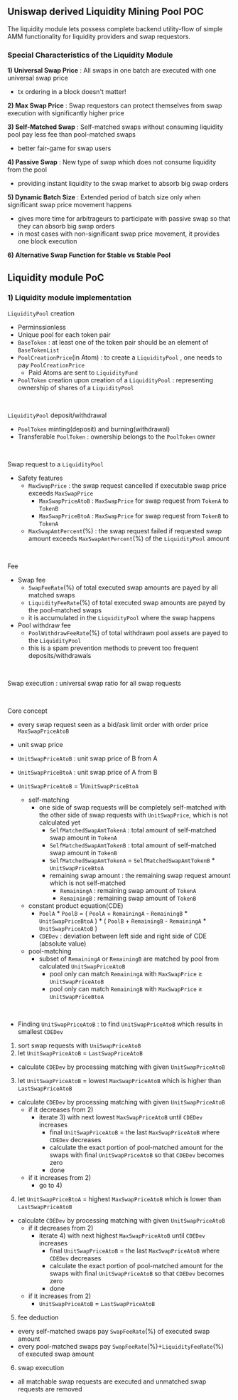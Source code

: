 ## Uniswap derived Liquidity Mining Pool POC

The liquidity module lets  possess complete backend utility-flow of simple AMM functionality for liquidity providers and swap requestors.

### Special Characteristics of the Liquidity Module

**1) Universal Swap Price** : All swaps in one batch are executed with one universal swap price

- tx ordering in a block doesn't matter!

**2) Max Swap Price** : Swap requestors can protect themselves from swap execution with significantly higher price

**3) Self-Matched Swap** : Self-matched swaps without consuming liquidity pool pay less fee than pool-matched swaps

- better fair-game for swap users

**4) Passive Swap** : New type of swap which does not consume liquidity from the pool

- providing instant liquidity to the swap market to absorb big swap orders

**5) Dynamic Batch Size** : Extended period of batch size only when significant swap price movement happens

- gives more time for arbitrageurs to participate with passive swap so that they can absorb big swap orders
- in most cases with non-significant swap price movement, it provides one block execution

**6) Alternative Swap Function for Stable vs Stable Pool**

## Liquidity module PoC

###  1) Liquidity module implementation


`LiquidityPool` creation

- Perminssionless
- Unique pool for each token pair
- `BaseToken` : at least one of the token pair should be an element of `BaseTokenList`
- `PoolCreationPrice`(in Atom) : to create a `LiquidityPool` , one needs to pay `PoolCreationPrice`
    - Paid Atoms are sent to `LiquidityFund`
- `PoolToken` creation upon creation of a `LiquidityPool` : representing ownership of shares of a `LiquidityPool`

<br/>

`LiquidityPool` deposit/withdrawal

- `PoolToken` minting(deposit) and burning(withdrawal)
- Transferable `PoolToken` : ownership belongs to the `PoolToken` owner

<br/>

Swap request to a `LiquidityPool`

- Safety features
    - `MaxSwapPrice` : the swap request cancelled if executable swap price exceeds `MaxSwapPrice`
        - `MaxSwapPriceAtoB` : `MaxSwapPrice` for swap request from `TokenA` to `TokenB`
        - `MaxSwapPriceBtoA` : `MaxSwapPrice` for swap request from `TokenB` to `TokenA`
    - `MaxSwapAmtPercent`(%) : the swap request failed if requested swap amount exceeds `MaxSwapAmtPercent`(%) of the `LiquidityPool` amount

<br/>

Fee

- Swap fee
    - `SwapFeeRate`(%) of total executed swap amounts are payed by all matched swaps
    - `LiquidityFeeRate`(%) of total executed swap amounts are payed by the pool-matched swaps
    - it is accumulated in the `LiquidityPool` where the swap happens
- Pool withdraw fee
    - `PoolWithdrawFeeRate`(%) of total withdrawn pool assets are payed to the `LiquidityPool`
    - this is a spam prevention methods to prevent too frequent deposits/withdrawals

<br/>

Swap execution : universal swap ratio for all swap requests

<br/>

Core concept
- every swap request seen as a bid/ask limit order with order price `MaxSwapPriceAtoB`
- unit swap price
- `UnitSwapPriceAtoB` : unit swap price of B from A
- `UnitSwapPriceBtoA` : unit swap price of A from B
- `UnitSwapPriceAtoB` = 1/`UnitSwapPriceBtoA`

    - self-matching
        - one side of swap requests will be completely self-matched with the other side of swap requests with `UnitSwapPrice`, which is not calculated yet
            - `SelfMatchedSwapAmtTokenA` : total amount of self-matched swap amount in `TokenA`
            - `SelfMatchedSwapAmtTokenB` : total amount of self-matched swap amount in `TokenB`
            - `SelfMatchedSwapAmtTokenA` = `SelfMatchedSwapAmtTokenB` * `UnitSwapPriceBtoA`
            - remaining swap amount : the remaining swap request amount which is not self-matched
                - `RemainingA` : remaining swap amount of `TokenA`
                - `RemainingB` : remaining swap amount of `TokenB`
    - constant product equation(CDE)
        - `PoolA` * `PoolB` = ( `PoolA` + `RemainingA` - `RemainingB` * `UnitSwapPriceBtoA` ) * ( `PoolB` + `RemainingB` - `RemainingA` * `UnitSwapPriceAtoB` )
        - `CDEDev` : deviation between left side and right side of CDE (absolute value)
    - pool-matching
        - subset of `RemainingA` or `RemainingB` are matched by pool from calculated `UnitSwapPriceAtoB`
            - pool only can match `RemainingA` with `MaxSwapPrice` ≥ `UnitSwapPriceAtoB`
            - pool only can match `RemainingB` with `MaxSwapPrice` ≥ `UnitSwapPriceBtoA`

<br/>

- Finding `UnitSwapPriceAtoB` : to find `UnitSwapPriceAtoB` which results in smallest `CDEDev`

1. sort swap requests with `UniSwapPriceAtoB`
2. let `UnitSwapPriceAtoB` = `LastSwapPriceAtoB`
- calculate `CDEDev` by processing matching with given `UnitSwapPriceAtoB`
3. let `UnitSwapPriceAtoB` = lowest `MaxSwapPriceAtoB` which is higher than `LastSwapPriceAtoB`
- calculate `CDEDev` by processing matching with given `UnitSwapPriceAtoB`
    - if it decreases from 2)
        - iterate 3) with next lowest `MaxSwapPriceAtoB` until `CDEDev` increases
            - final `UnitSwapPriceAtoB` = the last `MaxSwapPriceAtoB` where `CDEDev` decreases
            - calculate the exact portion of pool-matched amount for the swaps with final `UnitSwapPriceAtoB` so that `CDEDev` becomes zero
            - done
    - if it increases from 2)
        - go to 4)
4. let `UnitSwapPriceBtoA` = highest `MaxSwapPriceAtoB` which is lower than `LastSwapPriceAtoB`
- calculate `CDEDev` by processing matching with given `UnitSwapPriceAtoB`
    - if it decreases from 2)
        - iterate 4) with next highest `MaxSwapPriceAtoB` until `CDEDev` increases
            - final `UnitSwapPriceAtoB` = the last `MaxSwapPriceAtoB` where `CDEDev` decreases
            - calculate the exact portion of pool-matched amount for the swaps with final `UnitSwapPriceAtoB` so that `CDEDev` becomes zero
            - done
    - if it increases from 2)
        - `UnitSwapPriceAtoB` = `LastSwapPriceAtoB`
5. fee deduction
- every self-matched swaps pay `SwapFeeRate`(%) of executed swap amount
- every pool-matched swaps pay `SwapFeeRate`(%)+`LiquidityFeeRate`(%) of executed swap amount
6. swap execution
- all matchable swap requests are executed and unmatched swap requests are removed
